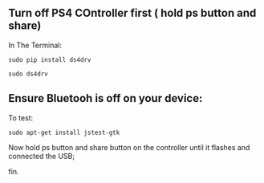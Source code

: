 ## Turn off PS4 COntroller first (  hold ps button and share)

In The Terminal:

``` 
sudo pip install ds4drv

sudo ds4drv
```

## Ensure Bluetooh is off on your device:


To test:

`sudo apt-get install jstest-gtk`


Now hold ps button and share button on the controller until it flashes and connected the USB;

fin.

